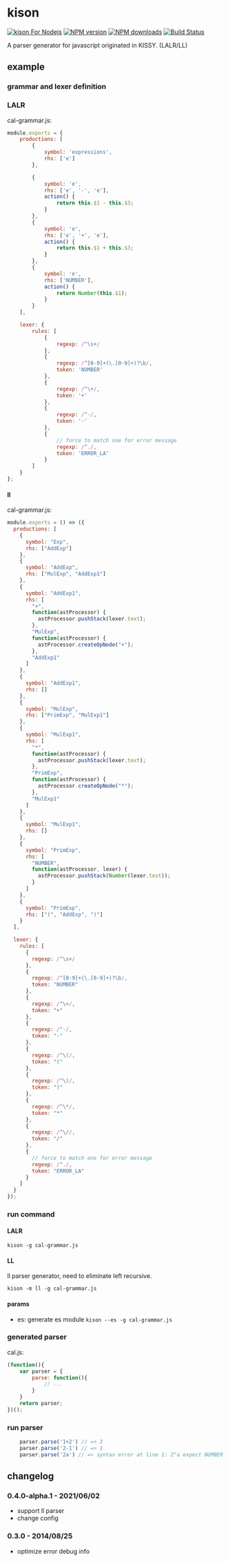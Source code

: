# kison

[![kison For Nodejs](https://nodei.co/npm/kison.png)](https://npmjs.org/package/kison)
[![NPM version](https://badge.fury.io/js/kison.png)](http://badge.fury.io/js/kison)
[![NPM downloads](http://img.shields.io/npm/dm/kison.svg)](https://npmjs.org/package/kison)
[![Build Status](https://travis-ci.org/yiminghe/kison.svg?branch=master)](https://travis-ci.org/yiminghe/kison)


A parser generator for javascript originated in KISSY. (LALR/LL)

## example

### grammar and lexer definition

### LALR

cal-grammar.js:

``` javascript
module.exports = {
    productions: [
        {
            symbol: 'expressions',
            rhs: ['e']
        },

        {
            symbol: 'e',
            rhs: ['e', '-', 'e'],
            action() {
                return this.$1 - this.$3;
            }
        },
        {
            symbol: 'e',
            rhs: ['e', '+', 'e'],
            action() {
                return this.$1 + this.$3;
            }
        },
        {
            symbol: 'e',
            rhs: ['NUMBER'],
            action() {
                return Number(this.$1);
            }
        }
    ],

    lexer: {
        rules: [
            {
                regexp: /^\s+/
            },
            {
                regexp: /^[0-9]+(\.[0-9]+)?\b/,
                token: 'NUMBER'
            },
            {
                regexp: /^\+/,
                token: '+'
            },
            {
                regexp: /^-/,
                token: '-'
            },
            {
                // force to match one for error message
                regexp: /^./,
                token: 'ERROR_LA'
            }
        ]
    }
};
```
#### ll

cal-grammar.js:

``` javascript
module.exports = () => ({
  productions: [
    {
      symbol: "Exp",
      rhs: ["AddExp"]
    },
    {
      symbol: "AddExp",
      rhs: ["MulExp", "AddExp1"]
    },
    {
      symbol: "AddExp1",
      rhs: [
        "+",
        function(astProcessor) {
          astProcessor.pushStack(lexer.text);
        },
        "MulExp",
        function(astProcessor) {
          astProcessor.createOpNode("+");
        },
        "AddExp1"
      ]
    },
    {
      symbol: "AddExp1",
      rhs: []
    },
    {
      symbol: "MulExp",
      rhs: ["PrimExp", "MulExp1"]
    },
    {
      symbol: "MulExp1",
      rhs: [
        "*",
        function(astProcessor) {
          astProcessor.pushStack(lexer.text);
        },
        "PrimExp",
        function(astProcessor) {
          astProcessor.createOpNode("*");
        },
        "MulExp1"
      ]
    },
    {
      symbol: "MulExp1",
      rhs: []
    },
    {
      symbol: "PrimExp",
      rhs: [
        "NUMBER",
        function(astProcessor, lexer) {
          astProcessor.pushStack(Number(lexer.text));
        }
      ]
    },
    {
      symbol: "PrimExp",
      rhs: ["(", "AddExp", ")"]
    }
  ],

  lexer: {
    rules: [
      {
        regexp: /^\s+/
      },
      {
        regexp: /^[0-9]+(\.[0-9]+)?\b/,
        token: "NUMBER"
      },
      {
        regexp: /^\+/,
        token: "+"
      },
      {
        regexp: /^-/,
        token: "-"
      },
      {
        regexp: /^\(/,
        token: "("
      },
      {
        regexp: /^\)/,
        token: ")"
      },
      {
        regexp: /^\*/,
        token: "*"
      },
      {
        regexp: /^\//,
        token: "/"
      },
      {
        // force to match one for error message
        regexp: /^./,
        token: "ERROR_LA"
      }
    ]
  }
});
```

### run command

#### LALR

```
kison -g cal-grammar.js
```

#### LL

ll parser generator, need to eliminate left recursive.

```
kison -m ll -g cal-grammar.js
```

#### params

- es: generate es module `kison --es -g cal-grammar.js`


### generated parser

cal.js:

``` javascript
(function(){
    var parser = {
        parse: function(){
            // ...
        }
    }
    return parser;
})();
```

### run parser

``` javascript
    parser.parse('1+2') // => 3
    parser.parse('2-1') // => 1
    parser.parse('2a') // => syntax error at line 1: 2^a expect NUMBER
```

## changelog

### 0.4.0-alpha.1 - 2021/06/02

* support ll parser
* change config

### 0.3.0 - 2014/08/25

* optimize error debug info